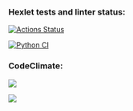 ### Hexlet tests and linter status:
[![Actions Status](https://github.com/Dddarknight/python-project-52/workflows/hexlet-check/badge.svg)](https://github.com/Dddarknight/python-project-52/actions)

[![Python CI](https://github.com/Dddarknight/python-project-52/actions/workflows/pyci.yml/badge.svg)](https://github.com/Dddarknight/python-project-52/actions)


### CodeClimate:
<a href="https://codeclimate.com/github/Dddarknight/python-project-52/maintainability"><img src="https://api.codeclimate.com/v1/badges/bd5f746a84f1581c4360/maintainability" /></a>

<a href="https://codeclimate.com/github/Dddarknight/python-project-52/test_coverage"><img src="https://api.codeclimate.com/v1/badges/bd5f746a84f1581c4360/test_coverage" /></a>
